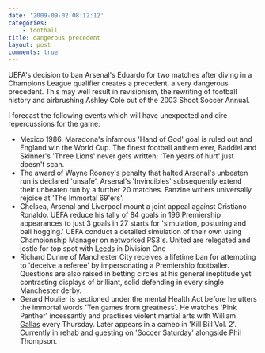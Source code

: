 ```yaml
---
date: '2009-09-02 08:12:12'
categories:
    - football
title: dangerous precedent
layout: post
comments: true
---
```

UEFA's decision to ban Arsenal's Eduardo for two matches after diving in
a Champions League qualifier creates a precedent, a very dangerous
precedent. This may well result in revisionism, the rewriting of
football history and airbrushing Ashley Cole out of the 2003 Shoot
Soccer Annual.

I forecast the following events which will have unexpected and dire
repercussions for the game:

-   Mexico 1986. Maradona's infamous 'Hand of God' goal is ruled out and
    England win the World Cup. The finest football anthem ever, Baddiel
    and Skinner's 'Three Lions' never gets written; 'Ten years of hurt'
    just doesn't scan.
-   The award of Wayne Rooney's penalty that halted Arsenal's unbeaten
    run is declared 'unsafe'. Arsenal's 'Invincibles' subsequently
    extend their unbeaten run by a further 20 matches. Fanzine writers
    universally rejoice at 'The Immortal 69'ers'.
-   Chelsea, Arsenal and Liverpool mount a joint appeal against
    Cristiano Ronaldo. UEFA reduce his tally of 84 goals in 196
    Premiership appearances to just 3 goals in 27 starts for
    'simulation, posturing and ball hogging.' UEFA conduct a detailed
    simulation of their own using Championship Manager on networked
    PS3's. United are relegated and jostle for top spot with
    [Leeds](http://www.nbrightside.com/blog/2007/05/02/in-memoriam/) in
    Division One
-   Richard Dunne of Manchester City receives a lifetime ban for
    attempting to 'deceive a referee' by impersonating a Premiership
    footballer. Questions are also raised in betting circles at his
    general ineptitude yet contrasting displays of brilliant, solid
    defending in every single Manchester derby.
-   Gerard Houlier is sectioned under the mental Health Act before he
    utters the immortal words 'Ten games from greatness'. He watches
    'Pink Panther' incessantly and practises violent martial arts with
    William
    [Gallas](http://www.nbrightside.com/blog/2008/02/26/top-premiership-star-sectioned/)
    every Thursday. Later appears in a cameo in 'Kill Bill Vol. 2'.
    Currently in rehab and guesting on 'Soccer Saturday' alongside Phil
    Thompson.

